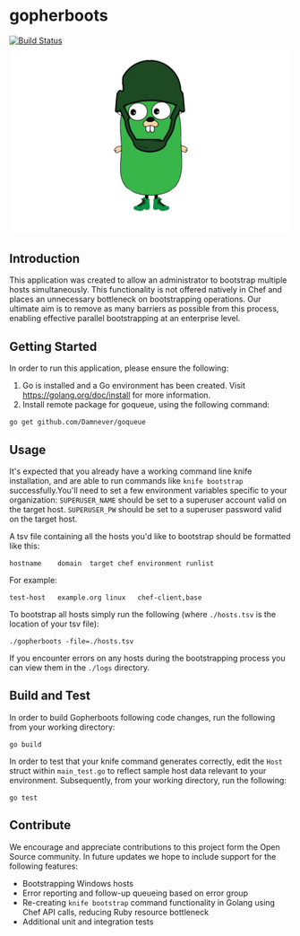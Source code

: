 # gopherboots
[![Build Status](https://travis-ci.org/AlaskaAirlines/gopherboots.svg?branch=master)](https://travis-ci.org/AlaskaAirlines/gopherboots)
![alt text](/assets/gopherboots_logo03.png "GopherBoots")
## Introduction 
This application was created to allow an administrator to bootstrap multiple hosts simultaneously. This functionality is not offered natively in Chef and places an unnecessary bottleneck on bootstrapping operations. Our ultimate aim is to remove as many barriers as possible from this process, enabling effective parallel bootstrapping at an enterprise level.

## Getting Started
In order to run this application, please ensure the following:
1. Go is installed and a Go environment has been created. Visit https://golang.org/doc/install for more information.
2. Install remote package for goqueue, using the following command:
```
go get github.com/Damnever/goqueue
```

## Usage
It's expected that you already have a working command line knife installation, and are able to run commands like `knife bootstrap` successfully.You'll need to set a few environment variables specific to your organization:
`SUPERUSER_NAME` should be set to a superuser account valid on the target host.
`SUPERUSER_PW` should be set to a superuser password valid on the target host.

A tsv file containing all the hosts you'd like to bootstrap should be formatted like this:
```
hostname	domain	target chef environment	runlist
```

For example:
```
test-host	example.org	linux	chef-client,base
```

To bootstrap all hosts simply run the following (where `./hosts.tsv` is the location of your tsv file):
```
./gopherboots -file=./hosts.tsv
```

If you encounter errors on any hosts during the bootstrapping process you can view them in the `./logs` directory.

## Build and Test
In order to build Gopherboots following code changes, run the following from your working directory:
```
go build
```
In order to test that your knife command generates correctly, edit the `Host` struct within `main_test.go` to reflect sample host data relevant to your environment. Subsequently, from your working directory, run the following:
```
go test
```

## Contribute
We encourage and appreciate contributions to this project form the Open Source community. In future updates we hope to include support for the following features:
- Bootstrapping Windows hosts
- Error reporting and follow-up queueing based on error group
- Re-creating `knife bootstrap` command functionality in Golang using Chef API calls, reducing Ruby resource bottleneck
- Additional unit and integration tests
